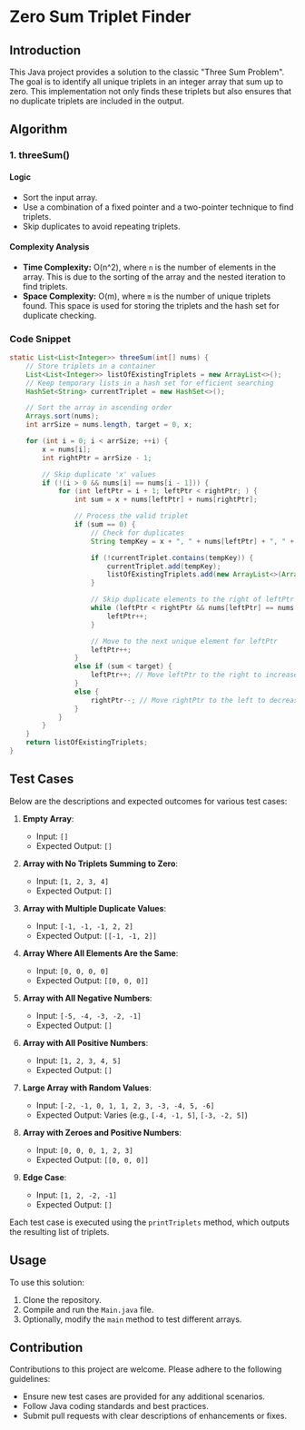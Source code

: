# Zero Sum Triplet Finder

## Introduction

This Java project provides a solution to the classic "Three Sum Problem". The goal is to identify all unique triplets in an integer array that sum up to zero. This implementation not only finds these triplets but also ensures that no duplicate triplets are included in the output.

## Algorithm

### **1. threeSum()**

#### Logic

- Sort the input array.
- Use a combination of a fixed pointer and a two-pointer technique to find triplets.
- Skip duplicates to avoid repeating triplets.

#### Complexity Analysis

- **Time Complexity:** O(n^2), where `n` is the number of elements in the array. This is due to the sorting of the array and the nested iteration to find triplets.
- **Space Complexity:** O(m), where `m` is the number of unique triplets found. This space is used for storing the triplets and the hash set for duplicate checking.

### Code Snippet

```java
static List<List<Integer>> threeSum(int[] nums) {
    // Store triplets in a container
    List<List<Integer>> listOfExistingTriplets = new ArrayList<>();
    // Keep temporary lists in a hash set for efficient searching
    HashSet<String> currentTriplet = new HashSet<>();

    // Sort the array in ascending order
    Arrays.sort(nums);
    int arrSize = nums.length, target = 0, x;

    for (int i = 0; i < arrSize; ++i) {
        x = nums[i];
        int rightPtr = arrSize - 1;

        // Skip duplicate 'x' values
        if (!(i > 0 && nums[i] == nums[i - 1])) {
            for (int leftPtr = i + 1; leftPtr < rightPtr; ) {
                int sum = x + nums[leftPtr] + nums[rightPtr];

                // Process the valid triplet
                if (sum == 0) {
                    // Check for duplicates
                    String tempKey = x + ", " + nums[leftPtr] + ", " + nums[rightPtr];

                    if (!currentTriplet.contains(tempKey)) {
                        currentTriplet.add(tempKey);
                        listOfExistingTriplets.add(new ArrayList<>(Arrays.asList(x, nums[leftPtr], nums[rightPtr])));
                    }

                    // Skip duplicate elements to the right of leftPtr
                    while (leftPtr < rightPtr && nums[leftPtr] == nums[leftPtr + 1]) {
                        leftPtr++;
                    }

                    // Move to the next unique element for leftPtr
                    leftPtr++;
                } 
                else if (sum < target) {
                    leftPtr++; // Move leftPtr to the right to increase sum
                } 
                else {
                    rightPtr--; // Move rightPtr to the left to decrease sum
                }
            }
        }
    }
    return listOfExistingTriplets;
}
```

## Test Cases

Below are the descriptions and expected outcomes for various test cases:

1. **Empty Array**: 
   - Input: `[]`
   - Expected Output: `[]`

2. **Array with No Triplets Summing to Zero**: 
   - Input: `[1, 2, 3, 4]`
   - Expected Output: `[]`

3. **Array with Multiple Duplicate Values**: 
   - Input: `[-1, -1, -1, 2, 2]`
   - Expected Output: `[[-1, -1, 2]]`

4. **Array Where All Elements Are the Same**: 
   - Input: `[0, 0, 0, 0]`
   - Expected Output: `[[0, 0, 0]]`

5. **Array with All Negative Numbers**: 
   - Input: `[-5, -4, -3, -2, -1]`
   - Expected Output: `[]`

6. **Array with All Positive Numbers**: 
   - Input: `[1, 2, 3, 4, 5]`
   - Expected Output: `[]`

7. **Large Array with Random Values**: 
   - Input: `[-2, -1, 0, 1, 1, 2, 3, -3, -4, 5, -6]`
   - Expected Output: Varies (e.g., `[-4, -1, 5]`, `[-3, -2, 5]`)

8. **Array with Zeroes and Positive Numbers**: 
   - Input: `[0, 0, 0, 1, 2, 3]`
   - Expected Output: `[[0, 0, 0]]`

9. **Edge Case**: 
   - Input: `[1, 2, -2, -1]`
   - Expected Output: `[]`

Each test case is executed using the `printTriplets` method, which outputs the resulting list of triplets.

## Usage

To use this solution:

1. Clone the repository.
2. Compile and run the `Main.java` file.
3. Optionally, modify the `main` method to test different arrays.

## Contribution

Contributions to this project are welcome. Please adhere to the following guidelines:

- Ensure new test cases are provided for any additional scenarios.
- Follow Java coding standards and best practices.
- Submit pull requests with clear descriptions of enhancements or fixes.